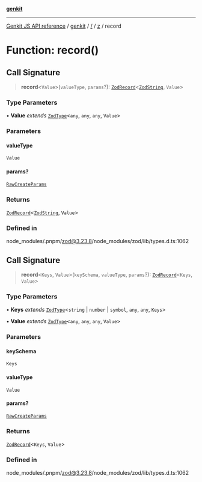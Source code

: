 [**genkit**](../../../README.md)

***

[Genkit JS API reference](../../../../README.md) / [genkit](../../../README.md) / [/](../../../README.md) / [z](../README.md) / record

# Function: record()

## Call Signature

> **record**\<`Value`\>(`valueType`, `params`?): [`ZodRecord`](../classes/ZodRecord.md)\<[`ZodString`](../classes/ZodString.md), `Value`\>

### Type Parameters

• **Value** *extends* [`ZodType`](../classes/ZodType.md)\<`any`, `any`, `any`, `Value`\>

### Parameters

#### valueType

`Value`

#### params?

[`RawCreateParams`](../type-aliases/RawCreateParams.md)

### Returns

[`ZodRecord`](../classes/ZodRecord.md)\<[`ZodString`](../classes/ZodString.md), `Value`\>

### Defined in

node\_modules/.pnpm/zod@3.23.8/node\_modules/zod/lib/types.d.ts:1062

## Call Signature

> **record**\<`Keys`, `Value`\>(`keySchema`, `valueType`, `params`?): [`ZodRecord`](../classes/ZodRecord.md)\<`Keys`, `Value`\>

### Type Parameters

• **Keys** *extends* [`ZodType`](../classes/ZodType.md)\<`string` \| `number` \| `symbol`, `any`, `any`, `Keys`\>

• **Value** *extends* [`ZodType`](../classes/ZodType.md)\<`any`, `any`, `any`, `Value`\>

### Parameters

#### keySchema

`Keys`

#### valueType

`Value`

#### params?

[`RawCreateParams`](../type-aliases/RawCreateParams.md)

### Returns

[`ZodRecord`](../classes/ZodRecord.md)\<`Keys`, `Value`\>

### Defined in

node\_modules/.pnpm/zod@3.23.8/node\_modules/zod/lib/types.d.ts:1062
